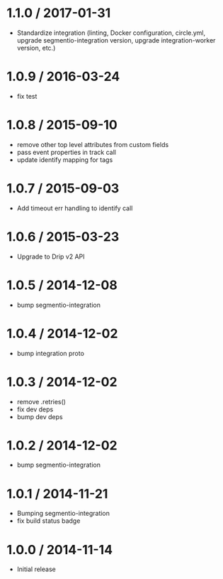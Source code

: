 
1.1.0 / 2017-01-31
==================

  * Standardize integration (linting, Docker configuration, circle.yml, upgrade
segmentio-integration version, upgrade integration-worker version, etc.)


1.0.9 / 2016-03-24
==================

  * fix test

1.0.8 / 2015-09-10
==================

  * remove other top level attributes from custom fields
  * pass event properties in track call
  * update identify mapping for tags

1.0.7 / 2015-09-03
==================

  * Add timeout err handling to identify call

1.0.6 / 2015-03-23
==================

 * Upgrade to Drip v2 API

1.0.5 / 2014-12-08
==================

 * bump segmentio-integration

1.0.4 / 2014-12-02
==================

 * bump integration proto

1.0.3 / 2014-12-02
==================

 * remove .retries()
 * fix dev deps
 * bump dev deps

1.0.2 / 2014-12-02
==================

 * bump segmentio-integration

1.0.1 / 2014-11-21
==================

 * Bumping segmentio-integration
 * fix build status badge

1.0.0 / 2014-11-14
==================

  * Initial release
